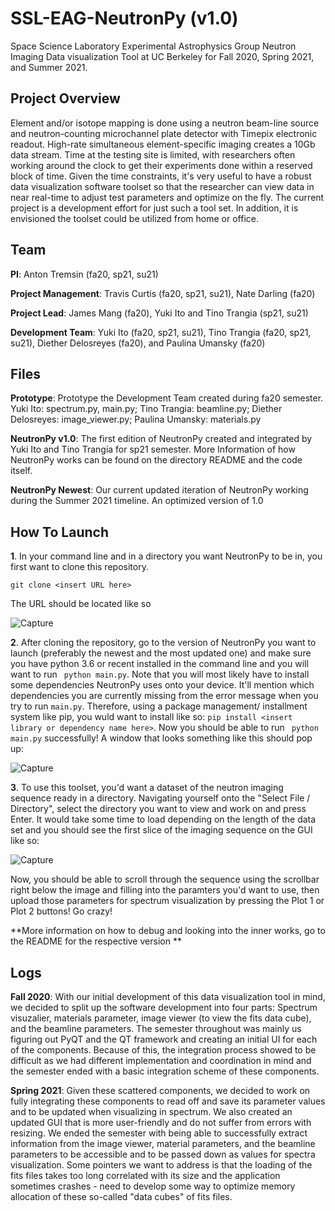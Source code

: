 # SSL-EAG-NeutronPy (v1.0)
Space Science Laboratory Experimental Astrophysics Group Neutron Imaging Data visualization Tool at UC Berkeley for Fall 2020, Spring 2021, and Summer 2021.

## Project Overview
Element and/or isotope mapping is done using a neutron beam-line source and
neutron-counting microchannel plate detector with Timepix electronic readout. High-rate
simultaneous element-specific imaging creates a 10Gb data stream. Time at the testing site is
limited, with researchers often working around the clock to get their experiments done within a
reserved block of time. Given the time constraints, it's very useful to have a robust data
visualization software toolset so that the researcher can view data in near real-time to adjust
test parameters and optimize on the fly. The current project is a development effort for just such
a tool set. In addition, it is envisioned the toolset could be utilized from home or office. 

## Team
**PI**: Anton Tremsin (fa20, sp21, su21)

**Project Management**: Travis Curtis (fa20, sp21, su21), Nate Darling (fa20)

**Project Lead**: James Mang (fa20), Yuki Ito and Tino Trangia (sp21, su21)

**Development Team**: Yuki Ito (fa20, sp21, su21), Tino Trangia (fa20, sp21, su21), Diether Delosreyes (fa20), and Paulina Umansky (fa20)

## Files
**Prototype**: Prototype the Development Team created during fa20 semester. Yuki Ito: spectrum.py, main.py; Tino Trangia: beamline.py; Diether Delosreyes: image_viewer.py; Paulina Umansky: materials.py

**NeutronPy v1.0**: The first edition of NeutronPy created and integrated by Yuki Ito and Tino Trangia for sp21 semester. More Information of how NeutronPy works can be found on the directory README and the code itself.

**NeutronPy Newest**: Our current updated iteration of NeutronPy working during the Summer 2021 timeline. An optimized version of 1.0 

## How To Launch
**1**. In your command line and in a directory you want NeutronPy to be in, you first want to clone this repository.  
```
git clone <insert URL here>
```
The URL should be located like so




![Capture](https://user-images.githubusercontent.com/45677734/120541452-c0185000-c39e-11eb-8495-a6cdb41f3a60.PNG)





 **2**. After cloning the repository, go to the version of NeutronPy you want to launch (preferably the newest and the most updated one) and make sure you have python 3.6 or recent installed in the command line and you will want to run ``` python main.py```. Note that you will most likely have to install some dependencies NeutronPy uses onto your device. It'll mention which dependencies you are currently missing from the error message when you try to run ```main.py```. Therefore, using a package management/ installment system like pip, you wuld want to install like so: ``` pip install <insert library or dependency name here> ```. Now you should be able to run ``` python main.py``` successfully! A window that looks something like this should pop up:
 
 
 
 ![Capture](https://user-images.githubusercontent.com/45677734/120541757-22715080-c39f-11eb-8383-82dd7689199c.PNG)
 
 


**3**. To use this toolset, you'd want a dataset of the neutron imaging sequence ready in a directory. Navigating yourself onto the "Select File / Directory", select the directory you want to view and work on and press Enter. It would take some time to load depending on the length of the data set and you should see the first slice of the imaging sequence on the GUI like so:


![Capture](https://user-images.githubusercontent.com/45677734/120542246-b93e0d00-c39f-11eb-9689-ab33c1d7ca91.PNG)



Now, you should be able to scroll through the sequence using the scrollbar right below the image and filling into the paramters you'd want to use, then upload those parameters for spectrum visualization by pressing the Plot 1 or Plot 2 buttons! Go crazy!

 **More information on how to debug and looking into the inner works, go to the README for the respective version **
 
## Logs

**Fall 2020**: With our initial development of this data visualization tool in mind, we decided to split up the software development into four parts: Spectrum visuzalier, materials parameter, image viewer (to view the fits data cube), and the beamline parameters. The semester throughout was mainly us figuring out PyQT and the QT framework and creating an initial UI for each of the components. Because of this, the integration process showed to be difficult as we had different implementation and coordination in mind and the semester ended with a basic integration scheme of these components.

**Spring 2021**: Given these scattered components, we decided to work on fully integrating these components to read off and save its parameter values and to be updated when visualizing in spectrum. We also created an updated GUI that is more user-friendly and do not suffer from errors with resizing. We ended the semester with being able to successfully extract information from the image viewer, material parameters, and the beamline parameters to be accessible and to be passed down as values for spectra visualization. Some pointers we want to address is that the loading of the fits files takes too long correlated with its size and the application sometimes crashes - need to develop some way to optimize memory allocation of these so-called "data cubes" of fits files.

